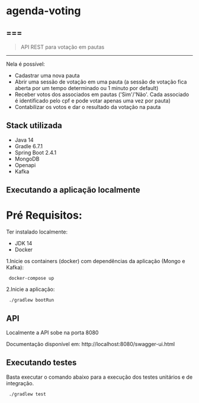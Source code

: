 # agenda-voting
===
--- 
> API REST para votação em pautas
---

Nela é possível:

- Cadastrar uma nova pauta
- Abrir uma sessão de votação em uma pauta (a sessão de votação fica aberta por um tempo determinado ou 1 minuto por default)
- Receber votos dos associados em pautas ('Sim'/'Não'. Cada associado é identificado pelo cpf e pode votar apenas uma vez por pauta)
- Contabilizar os votos e dar o resultado da votação na pauta

## Stack utilizada
- Java 14
- Gradle 6.7.1
- Spring Boot 2.4.1
- MongoDB
- Openapi
- Kafka

## Executando a aplicação localmente

# Pré Requisitos:
Ter instalado localmente:  
- JDK 14
- Docker

1.Inicie os containers (docker) com dependências da aplicação (Mongo e Kafka):
    
     docker-compose up
 
2.Inicie a aplicação:
    
     ./gradlew bootRun

## API

Localmente a API sobe na porta 8080

Documentação disponível em: http://localhost:8080/swagger-ui.html


## Executando testes
Basta executar o comando abaixo para a execução dos testes unitários e de integração.

     ./gradlew test